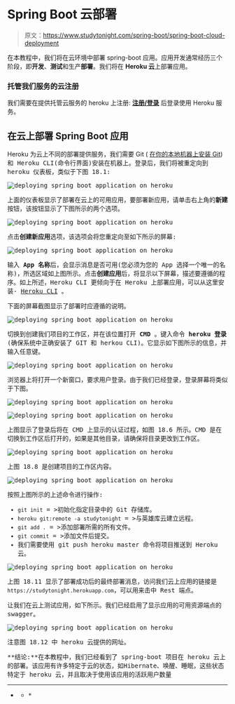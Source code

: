 # Spring Boot 云部署

> 原文：<https://www.studytonight.com/spring-boot/spring-boot-cloud-deployment>

在本教程中，我们将在云环境中部署 spring-boot 应用。应用开发通常经历三个阶段，即**开发**、**测试**和生产**部署**。我们将在 **Heroku 云**上部署应用。

### 托管我们服务的云注册

我们需要在提供托管云服务的 heroku 上注册: **[注册/登录](https://signup.heroku.com/login)** 后登录使用 Heroku 服务。

## 在云上部署 Spring Boot 应用

Heroku 为云上不同的部署提供服务，我们需要 Git ( [在你的本地机器上安装 Git](https://www.studytonight.com/github/install-git))<font face="monospace">和 Heroku CLI(命令行界面)安装在机器上。登录后，我们将被重定向到 heroku 仪表板，类似于下图 18.1:</font>

 <font face="monospace">![deploying spring boot application on heroku](img/ba2303a4960a25a5c7dbc22317666574.png)

上面的仪表板显示了部署在云上的可用应用，要部署新应用，请单击右上角的**新建**按钮，该按钮显示了下图所示的两个选项。

![deploying spring boot application on heroku](img/b5255d61a7f0416db88d9bd1485cc17d.png)

点击**创建新应用**选项，该选项会将您重定向至如下所示的屏幕:

![deploying spring boot application on heroku](img/838dda94be91e8705fafe2c62b59756e.png)

输入 **App 名称**后，会显示消息是否可用(您必须为您的 App 选择一个唯一的名称)，所选区域如上图所示。点击**创建应用**后，将显示以下屏幕，描述要遵循的程序。如上所述，Heroku CLI 更倾向于在 Heroku 上部署应用，可以从这里安装- [Heroku CLI](https://devcentre.heroku.com/articles/heroku-command-line) 。

下面的屏幕截图显示了部署时应遵循的说明。

![deploying spring boot application on heroku](img/976b16298e3c7c0140646c5b779085fb.png)

切换到创建我们项目的工作区，并在该位置打开 **CMD** 。键入命令 **heroku 登录**(确保系统中正确安装了 GIT 和 herkou CLI)。它显示如下图所示的信息，并输入任意键。

![deploying spring boot application on heroku](img/e2a752f98bf343e5ddbdc8f4383ff6c8.png)

浏览器上将打开一个新窗口，要求用户登录。由于我们已经登录，登录屏幕将类似于下图。

![deploying spring boot application on heroku](img/969c513d33dcca3aa7ac753d7b6e2e7a.png)

![deploying spring boot application on heroku](img/7986cc78ab3f3d28b4c11cdf3debb031.png)

上图显示了登录后将在 CMD 上显示的认证过程，如图 18.6 所示。CMD 是在切换到工作区后打开的，如果是其他目录，请确保将目录更改到工作区。

![deploying spring boot application on heroku](img/b154db136cfad2b24dd52449ee274a2e.png)

上图 18.8 是创建项目的工作区内容。

![deploying spring boot application on heroku](img/88be0c58b6ef4f6395645dd344c64493.png)

按照上图所示的上述命令进行操作:

*   `git init` = >初始化指定目录中的 Git 存储库。
*   `heroku git:remote -a studytonight` = >与英雄库云建立远程。
*   `git add .` = >添加部署所需的所有文件。
*   `git commit` = >添加文件后提交。
*   我们需要使用 git push heroku master 命令将项目推送到 Heroku 云。

![deploying spring boot application on heroku](img/1c949c430ccbb21aaace33841c4355e2.png)

上图 18.11 显示了部署成功后的最终部署消息，访问我们云上应用的链接是`https://studytonight.herokuapp.com`，可以用来击中 Rest 端点。

让我们在云上测试应用，如下所示。我们已经启用了显示应用的可用资源端点的 swagger。

![deploying spring boot application on heroku](img/6fe95080953ca858a273e59d44ff7e3d.png)

注意图 18.12 中 heroku 云提供的网址。

**结论:**在本教程中，我们已经看到了 spring-boot 项目在 heroku 云上的部署。该应用有许多特定于云的状态，如Hibernate、唤醒、睡眠，这些状态特定于 heroku 云，并且取决于使用该应用的活跃用户数量

* * *

* * *</font>